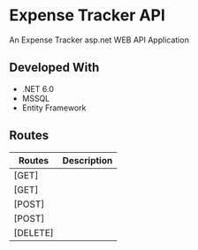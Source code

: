 # Expense Tracker API

An Expense Tracker asp.net WEB API Application

## Developed With

- .NET 6.0
- MSSQL
- Entity Framework

## Routes

| Routes                                     | Description              |
| ------------------------------------------ |------------------------- | 
| [GET]                                      |                          |  
| [GET]                                      |                          |
| [POST]                                     |                          |                                      
| [POST]                                     |                          |
| [DELETE]                                   |                          |

